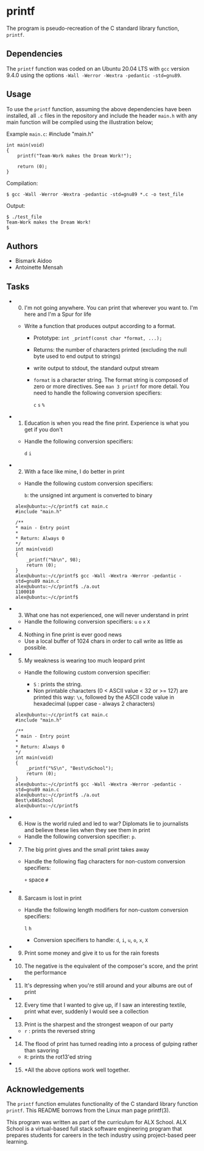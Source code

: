 # printf
The program is pseudo-recreation of the C standard library function, `printf`.

## Dependencies
The `printf` function was coded on an Ubuntu 20.04 LTS with `gcc` version 9.4.0 using the options `-Wall -Werror -Wextra -pedantic -std=gnu89`.

## Usage
To use the `printf` function, assuming the above dependencies have been installed, all `.c` files in the repository and include the header `main.h` with any main function will be compiled using the illustration below;

Example `main.c`:
	#include "main.h"
	
	int main(void)
	{
		printf("Team-Work makes the Dream Work!");
		
		return (0);
	}

Compilation:

	$ gcc -Wall -Werror -Wextra -pedantic -std=gnu89 *.c -o test_file

Output:

```
$ ./test_file
Team-Work makes the Dream Work!
$ 
```
                                                                         

## Authors
- Bismark Aidoo
- Antoinette Mensah

## Tasks
- 0. I'm not going anywhere. You can print that wherever you want to. I'm here and I'm a Spur for life

	* Write a function that produces output according to a format.

		- Prototype: `int _printf(const char *format, ...);`
		- Returns: the number of characters printed (excluding the null byte used to end output to strings)
		- write output to stdout, the standard output stream
		- `format` is a character string. The format string is composed of zero or more directives. See `man 3 printf` for more detail. You need to handle the following conversion specifiers:

			`c`
			`s`
			`%`


- 1. Education is when you read the fine print. Experience is what you get if you don't

	* Handle the following conversion specifiers:

		`d`
		`i` 

- 2. With a face like mine, I do better in print

	* Handle the following custom conversion specifiers:

		`b`: the unsigned int argument is converted to binary

	````
	alex@ubuntu:~/c/printf$ cat main.c
	#include "main.h"

	/**
 	* main - Entry point
 	*
 	* Return: Always 0
 	*/
	int main(void)
	{	
    	_printf("%b\n", 98);
    	return (0);
	}
	alex@ubuntu:~/c/printf$ gcc -Wall -Wextra -Werror -pedantic -std=gnu89 main.c
	alex@ubuntu:~/c/printf$ ./a.out
	1100010
	alex@ubuntu:~/c/printf$
	````

- 3. What one has not experienced, one will never understand in print

	* Handle the following conversion specifiers:
		`u`
		`o`
		`x`
		`X`

- 4. Nothing in fine print is ever good news
	
	* Use a local buffer of 1024 chars in order to call write as little as possible.

- 5. My weakness is wearing too much leopard print

	* Handle the following custom conversion specifier:

		- `S` : prints the string.
		- Non printable characters (0 < ASCII value < 32 or >= 127) are printed this way: `\x`, followed by the ASCII code value in hexadecimal (upper case - always 2 characters)
	````
	alex@ubuntu:~/c/printf$ cat main.c
	#include "main.h"

	/**
 	* main - Entry point
 	*
 	* Return: Always 0
 	*/
	int main(void)
	{
    	_printf("%S\n", "Best\nSchool");
    	return (0);
	}
	alex@ubuntu:~/c/printf$ gcc -Wall -Wextra -Werror -pedantic -std=gnu89 main.c
	alex@ubuntu:~/c/printf$ ./a.out
	Best\x0ASchool
	alex@ubuntu:~/c/printf$
	````

- 6. How is the world ruled and led to war? Diplomats lie to journalists and believe these lies when they see them in print

	* Handle the following conversion specifier: `p`.

- 7. The big print gives and the small print takes away

	* Handle the following flag characters for non-custom conversion specifiers:

		`+`
		space
		`#`

- 8. Sarcasm is lost in print

	* Handle the following length modifiers for non-custom conversion specifiers:

		`l`
		`h`
		- Conversion specifiers to handle: `d`, `i`, `u`, `o`, `x`, `X`

- 9. Print some money and give it to us for the rain forests

- 10. The negative is the equivalent of the composer's score, and the print the performance

- 11. It's depressing when you're still around and your albums are out of print

- 12. Every time that I wanted to give up, if I saw an interesting textile, print what ever, suddenly I would see a collection

- 13. Print is the sharpest and the strongest weapon of our party

	* `r` : prints the reversed string

- 14. The flood of print has turned reading into a process of gulping rather than savoring

	* `R`: prints the rot13'ed string

- 15. *All the above options work well together.

## Acknowledgements
The `printf` function emulates functionality of the C standard library function `printf`. This README borrows from the Linux man page printf(3).

This program was written as part of the curriculum for ALX School. ALX School is a virtual-based full stack software engineering program that prepares students for careers in the tech industry using project-based peer learning.

